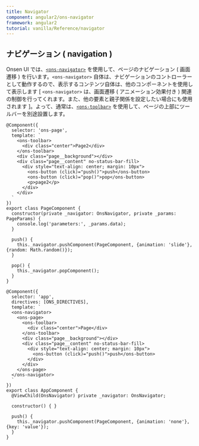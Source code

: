 ```yaml
---
title: Navigator
component: angular2/ons-navigator
framework: angular2
tutorial: vanilla/Reference/navigator
---
```


## ナビゲーション ( navigation ) 

Onsen UI では、[`<ons-navigator>`](/v2/docs/angular2/ons-navigator.html) を使用して、ページのナビゲーション ( 画面遷移 ) を行います。`<ons-navigator>` 自体は、ナビゲーションのコントローラーとして動作するので、表示するコンテンツ自体は、他のコンポーネントを使用して表示します [ `<ons-navigator>` は、画面遷移 ( アニメーション効果付き ) 関連の制御を行ってくれます。また、他の要素と親子関係を設定したい場合にも使用されます ]。よって、通常は、[`<ons-toolbar>`](/v2/docs/angular2/ons-toolbar.html) を使用して、ページの上部にツールバーを別途設置します。

```
@Component({
  selector: 'ons-page',
  template: `
    <ons-toolbar>
      <div class="center">Page2</div>
    </ons-toolbar>
    <div class="page__background"></div>
    <div class="page__content" no-status-bar-fill>
      <div style="text-align: center; margin: 10px">
        <ons-button (click)="push()">push</ons-button>
        <ons-button (click)="pop()">pop</ons-button>
        <p>page2</p>
      </div>
    </div>
  `
})
export class PageComponent {
  constructor(private _navigator: OnsNavigator, private _params: PageParams) {
    console.log('parameters:', _params.data);
  }

  push() {
    this._navigator.pushComponent(PageComponent, {animation: 'slide'}, {random: Math.random()});
  }

  pop() {
    this._navigator.popComponent();
  }
}

@Component({
  selector: 'app',
  directives: [ONS_DIRECTIVES],
  template: `
  <ons-navigator>
    <ons-page>
      <ons-toolbar>
        <div class="center">Page</div>
      </ons-toolbar>
      <div class="page__background"></div>
      <div class="page__content" no-status-bar-fill>
        <div style="text-align: center; margin: 10px">
          <ons-button (click)="push()">push</ons-button>
        </div>
      </div>
    </ons-page>
  </ons-navigator>
  `
})
export class AppComponent {
  @ViewChild(OnsNavigator) private _navigator: OnsNavigator;

  constructor() { }

  push() {
    this._navigator.pushComponent(PageComponent, {animation: 'none'}, {key: 'value'});
  }
}
```